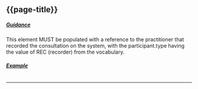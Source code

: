 ## {{page-title}}

<h5><ins>Guidance</ins></h5>

This element MUST be populated with a reference to the practitioner that recorded the consultation on the system, with the participant.type having the value of REC (recorder) from the vocabulary.

<h5><ins>Example</ins></h5>

```xml

```

---